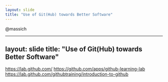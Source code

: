 ```yaml
---
layout: slide
title: "Use of Git(Hub) towards Better Software"
---
```


@massich

---
layout: slide
title: "Use of Git(Hub) towards Better Software"
---

https://lab.github.com/
https://github.com/apps/github-learning-lab
https://lab.github.com/githubtraining/introduction-to-github
